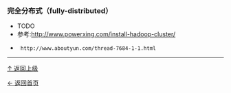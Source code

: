 


### 完全分布式（fully-distributed）
+ TODO
+ 参考:http://www.powerxing.com/install-hadoop-cluster/
+      http://www.aboutyun.com/thread-7684-1-1.html


----
[↑ 返回上级](https://github.com/asin929/linux-software/blob/master/Big-Data/Big-Data.md)

[← 返回首页](https://github.com/asin929/linux-software)
